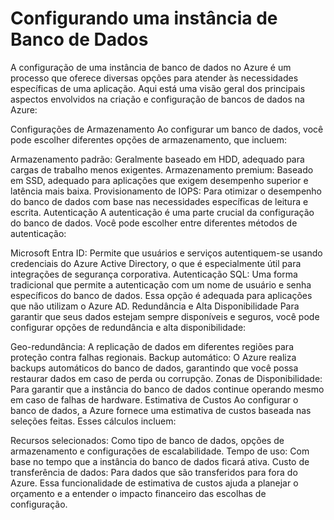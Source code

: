 # Configurando uma instância de Banco de Dados

A configuração de uma instância de banco de dados no Azure é um processo que oferece diversas opções para atender às necessidades específicas de uma aplicação. Aqui está uma visão geral dos principais aspectos envolvidos na criação e configuração de bancos de dados na Azure:

Configurações de Armazenamento
Ao configurar um banco de dados, você pode escolher diferentes opções de armazenamento, que incluem:

Armazenamento padrão: Geralmente baseado em HDD, adequado para cargas de trabalho menos exigentes.
Armazenamento premium: Baseado em SSD, adequado para aplicações que exigem desempenho superior e latência mais baixa.
Provisionamento de IOPS: Para otimizar o desempenho do banco de dados com base nas necessidades específicas de leitura e escrita.
Autenticação
A autenticação é uma parte crucial da configuração do banco de dados. Você pode escolher entre diferentes métodos de autenticação:

Microsoft Entra ID: Permite que usuários e serviços autentiquem-se usando credenciais do Azure Active Directory, o que é especialmente útil para integrações de segurança corporativa.
Autenticação SQL: Uma forma tradicional que permite a autenticação com um nome de usuário e senha específicos do banco de dados. Essa opção é adequada para aplicações que não utilizam o Azure AD.
Redundância e Alta Disponibilidade
Para garantir que seus dados estejam sempre disponíveis e seguros, você pode configurar opções de redundância e alta disponibilidade:

Geo-redundância: A replicação de dados em diferentes regiões para proteção contra falhas regionais.
Backup automático: O Azure realiza backups automáticos do banco de dados, garantindo que você possa restaurar dados em caso de perda ou corrupção.
Zonas de Disponibilidade: Para garantir que a instância do banco de dados continue operando mesmo em caso de falhas de hardware.
Estimativa de Custos
Ao configurar o banco de dados, a Azure fornece uma estimativa de custos baseada nas seleções feitas. Esses cálculos incluem:

Recursos selecionados: Como tipo de banco de dados, opções de armazenamento e configurações de escalabilidade.
Tempo de uso: Com base no tempo que a instância do banco de dados ficará ativa.
Custo de transferência de dados: Para dados que são transferidos para fora do Azure.
Essa funcionalidade de estimativa de custos ajuda a planejar o orçamento e a entender o impacto financeiro das escolhas de configuração.
